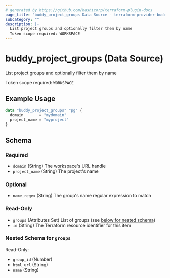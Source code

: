 ```yaml
---
# generated by https://github.com/hashicorp/terraform-plugin-docs
page_title: "buddy_project_groups Data Source - terraform-provider-buddy"
subcategory: ""
description: |-
  List project groups and optionally filter them by name
  Token scope required: WORKSPACE
---
```


# buddy_project_groups (Data Source)

List project groups and optionally filter them by name

Token scope required: `WORKSPACE`

## Example Usage

```terraform
data "buddy_project_groups" "pg" {
  domain       = "mydomain"
  project_name = "myproject"
}
```

<!-- schema generated by tfplugindocs -->
## Schema

### Required

- `domain` (String) The workspace's URL handle
- `project_name` (String) The project's name

### Optional

- `name_regex` (String) The group's name regular expression to match

### Read-Only

- `groups` (Attributes Set) List of groups (see [below for nested schema](#nestedatt--groups))
- `id` (String) The Terraform resource identifier for this item

<a id="nestedatt--groups"></a>
### Nested Schema for `groups`

Read-Only:

- `group_id` (Number)
- `html_url` (String)
- `name` (String)
